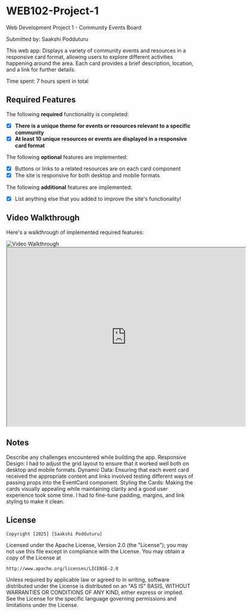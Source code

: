 # WEB102-Project-1
Web Development Project 1 - Community Events Board

Submitted by: Saakshi Podduturu

This web app: Displays a variety of community events and resources in a responsive card format, allowing users to explore different activities happening around the area. Each card provides a brief description, location, and a link for further details.

Time spent: 7 hours spent in total

## Required Features

The following **required** functionality is completed:

- [x] **There is a unique theme for events or resources relevant to a specific community**
- [x] **At least 10 unique resources or events are displayed in a responsive card format**

The following **optional** features are implemented:

- [x] Buttons or links to a related resources are on each card component
- [x] The site is responsive for both desktop and mobile formats

The following **additional** features are implemented:

* [x] List anything else that you added to improve the site's functionality!

## Video Walkthrough

Here's a walkthrough of implemented required features:

<img src='http://i.imgur.com/link/to/your/gif/file.gif' title='Video Walkthrough' width='' alt='Video Walkthrough' />

<iframe src="https://drive.google.com/file/d/1ibmF5ufGudJW8MQGRY-XFi9E7I2JmHym/preview" width="640" height="480"></iframe>

## Notes

Describe any challenges encountered while building the app.
Responsive Design: I had to adjust the grid layout to ensure that it worked well both on desktop and mobile formats.
Dynamic Data: Ensuring that each event card received the appropriate content and links involved testing different ways of passing props into the EventCard component.
Styling the Cards: Making the cards visually appealing while maintaining clarity and a good user experience took some time. I had to fine-tune padding, margins, and link styling to make it clean.


## License

    Copyright [2025] [Saakshi Podduturu]

Licensed under the Apache License, Version 2.0 (the "License");
you may not use this file except in compliance with the License.
You may obtain a copy of the License at

    http://www.apache.org/licenses/LICENSE-2.0

Unless required by applicable law or agreed to in writing, software
distributed under the License is distributed on an "AS IS" BASIS,
WITHOUT WARRANTIES OR CONDITIONS OF ANY KIND, either express or implied.
See the License for the specific language governing permissions and
limitations under the License.

